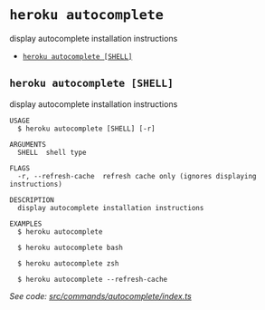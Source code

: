 `heroku autocomplete`
=====================

display autocomplete installation instructions

* [`heroku autocomplete [SHELL]`](#heroku-autocomplete-shell)

## `heroku autocomplete [SHELL]`

display autocomplete installation instructions

```
USAGE
  $ heroku autocomplete [SHELL] [-r]

ARGUMENTS
  SHELL  shell type

FLAGS
  -r, --refresh-cache  refresh cache only (ignores displaying instructions)

DESCRIPTION
  display autocomplete installation instructions

EXAMPLES
  $ heroku autocomplete

  $ heroku autocomplete bash

  $ heroku autocomplete zsh

  $ heroku autocomplete --refresh-cache
```

_See code: [src/commands/autocomplete/index.ts](https://github.com/heroku/cli/blob/v9.2.0/packages/cli/src/commands/autocomplete/index.ts)_
